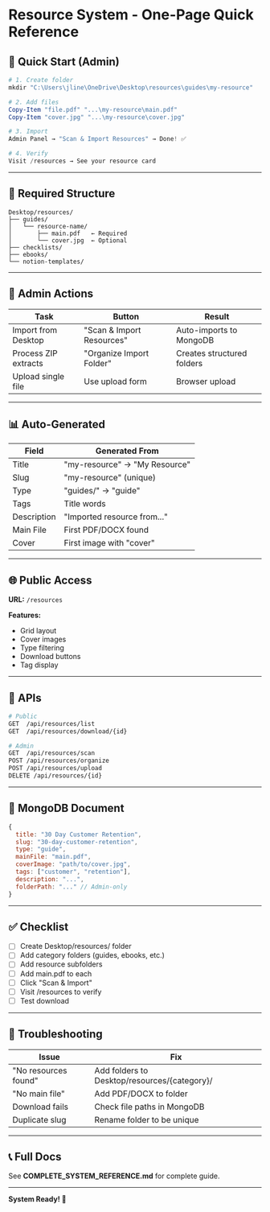 # Resource System - One-Page Quick Reference

## 🚀 Quick Start (Admin)

```powershell
# 1. Create folder
mkdir "C:\Users\jline\OneDrive\Desktop\resources\guides\my-resource"

# 2. Add files
Copy-Item "file.pdf" "...\my-resource\main.pdf"
Copy-Item "cover.jpg" "...\my-resource\cover.jpg"

# 3. Import
Admin Panel → "Scan & Import Resources" → Done! ✅

# 4. Verify
Visit /resources → See your resource card
```

---

## 📁 Required Structure

```
Desktop/resources/
├── guides/
│   └── resource-name/
│       ├── main.pdf   ← Required
│       └── cover.jpg  ← Optional
├── checklists/
├── ebooks/
└── notion-templates/
```

---

## 🎯 Admin Actions

| Task | Button | Result |
|------|--------|--------|
| Import from Desktop | "Scan & Import Resources" | Auto-imports to MongoDB |
| Process ZIP extracts | "Organize Import Folder" | Creates structured folders |
| Upload single file | Use upload form | Browser upload |

---

## 📊 Auto-Generated

| Field | Generated From |
|-------|---------------|
| Title | "my-resource" → "My Resource" |
| Slug | "my-resource" (unique) |
| Type | "guides/" → "guide" |
| Tags | Title words |
| Description | "Imported resource from..." |
| Main File | First PDF/DOCX found |
| Cover | First image with "cover" |

---

## 🌐 Public Access

**URL:** `/resources`

**Features:**
- Grid layout
- Cover images
- Type filtering
- Download buttons
- Tag display

---

## 🔧 APIs

```bash
# Public
GET  /api/resources/list
GET  /api/resources/download/{id}

# Admin
GET  /api/resources/scan
POST /api/resources/organize
POST /api/resources/upload
DELETE /api/resources/{id}
```

---

## 🎨 MongoDB Document

```javascript
{
  title: "30 Day Customer Retention",
  slug: "30-day-customer-retention",
  type: "guide",
  mainFile: "main.pdf",
  coverImage: "path/to/cover.jpg",
  tags: ["customer", "retention"],
  description: "...",
  folderPath: "..." // Admin-only
}
```

---

## ✅ Checklist

- [ ] Create Desktop/resources/ folder
- [ ] Add category folders (guides, ebooks, etc.)
- [ ] Add resource subfolders
- [ ] Add main.pdf to each
- [ ] Click "Scan & Import"
- [ ] Visit /resources to verify
- [ ] Test download

---

## 🐛 Troubleshooting

| Issue | Fix |
|-------|-----|
| "No resources found" | Add folders to Desktop/resources/{category}/ |
| "No main file" | Add PDF/DOCX to folder |
| Download fails | Check file paths in MongoDB |
| Duplicate slug | Rename folder to be unique |

---

## 📞 Full Docs

See **COMPLETE_SYSTEM_REFERENCE.md** for complete guide.

---

**System Ready! 🎉**
